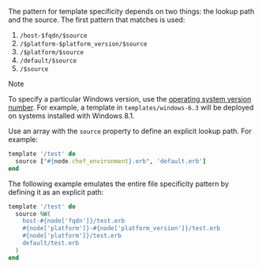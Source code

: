 The pattern for template specificity depends on two things: the lookup
path and the source. The first pattern that matches is used:

1. `/host-$fqdn/$source`
1. `/$platform-$platform_version/$source`
1. `/$platform/$source`
1. `/default/$source`
1. `/$source`

<!-- markdownlint-disable-file MD033 -->

<div class="admonition-note">
<p class="admonition-note-title">Note</p>
<div class="admonition-note-text">

To specify a particular Windows version, use the [operating system
version
number](https://docs.microsoft.com/en-us/windows/win32/sysinfo/operating-system-version).
For example, a template in `templates/windows-6.3` will be deployed on
systems installed with Windows 8.1.

</div>
</div>

Use an array with the `source` property to define an explicit lookup
path. For example:

```ruby
template '/test' do
  source ["#{node.chef_environment}.erb", 'default.erb']
end
```

The following example emulates the entire file specificity pattern by
defining it as an explicit path:

```ruby
template '/test' do
  source %W(
    host-#{node['fqdn']}/test.erb
    #{node['platform']}-#{node['platform_version']}/test.erb
    #{node['platform']}/test.erb
    default/test.erb
  )
end
```
